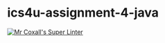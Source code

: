 # ics4u-assignment-4-java
[![Mr Coxall's Super Linter](https://github.com/sydneykuhn/ics4u-assignment-4-java/workflows/Mr%20Coxall's%20Super%20Linter/badge.svg)](https://github.com/sydneykuhn/ics4u-assignment-4-java/actions/)
